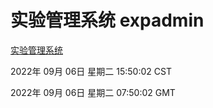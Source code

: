 # 实验管理系统 expadmin
[实验管理系统](http://27.19.32.34:56808/expadmin-782313d2-e1b1-4ea7-932e-3a55e6a1a4d0/)

2022年 09月 06日 星期二 15:50:02 CST

2022年 09月 06日 星期二 07:50:02 GMT
